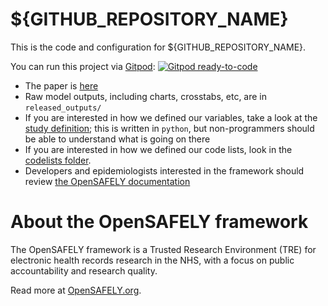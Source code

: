 # ${GITHUB_REPOSITORY_NAME}

This is the code and configuration for ${GITHUB_REPOSITORY_NAME}.

You can run this project via [Gitpod](https://gitpod.io): [![Gitpod ready-to-code](https://img.shields.io/badge/Gitpod-ready--to--code-908a85?logo=gitpod)](https://gitpod.io/#https://github.com/${GITHUB_REPOSITORY})

* The paper is [here]()
* Raw model outputs, including charts, crosstabs, etc, are in `released_outputs/`
* If you are interested in how we defined our variables, take a look at the [study definition](analysis/study_definition.py); this is written in `python`, but non-programmers should be able to understand what is going on there
* If you are interested in how we defined our code lists, look in the [codelists folder](./codelists/).
* Developers and epidemiologists interested in the framework should review [the OpenSAFELY documentation](https://docs.opensafely.org)

# About the OpenSAFELY framework

The OpenSAFELY framework is a Trusted Research Environment (TRE) for electronic
health records research in the NHS, with a focus on public accountability and
research quality.

Read more at [OpenSAFELY.org](https://opensafely.org).
